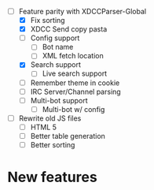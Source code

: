 - [ ] Feature parity with XDCCParser-Global
  - [X] Fix sorting
  - [X] XDCC Send copy pasta
  - [ ] Config support
    - [ ] Bot name
    - [ ] XML fetch location
  - [X] Search support
    - [ ] Live search support
  - [ ] Remember theme in cookie
  - [ ] IRC Server/Channel parsing
  - [ ] Multi-bot support
    - [ ] Multi-bot w/ config

- [ ] Rewrite old JS files
  - [ ] HTML 5
  - [ ] Better table generation
  - [ ] Better sorting

# New features
